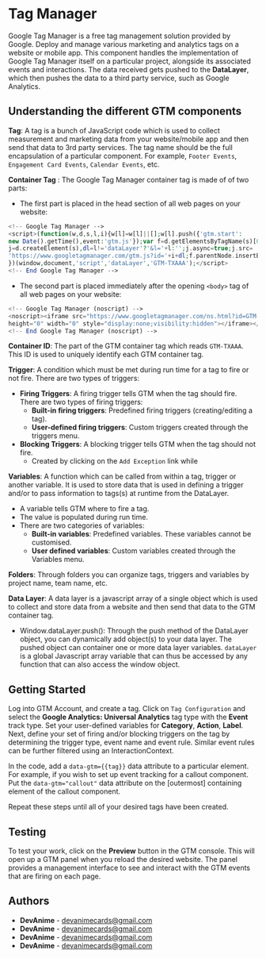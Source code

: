 # Tag Manager
Google Tag Manager is a free tag management solution provided by Google. Deploy and manage various marketing and analytics tags on a website or mobile app.
This component handles the implementation of Google Tag Manager itself on a particular project, alongside its associated events and interactions.
The data received gets pushed to the **DataLayer**, which then pushes the data to a third party service, such as Google Analytics.

## Understanding the different GTM components
**Tag**: A tag is a bunch of JavaScript code which is used to collect measurement and marketing data from your website/mobile app and then send that data to 3rd party services.
The tag name should be the full encapsulation of a particular component. For example, `Footer Events`, `Engagement Card Events`, `Calendar Events`, etc.

**Container Tag** : The Google Tag Manager container tag is made of of two parts:
* The first part is placed in the head section of all web pages on your website:
```php
<!-- Google Tag Manager -->
<script>(function(w,d,s,l,i){w[l]=w[l]||[];w[l].push({'gtm.start':
new Date().getTime(),event:'gtm.js'});var f=d.getElementsByTagName(s)[0],
j=d.createElement(s),dl=l!='dataLayer'?'&l='+l:'';j.async=true;j.src=
'https://www.googletagmanager.com/gtm.js?id='+i+dl;f.parentNode.insertBefore(j,f);
})(window,document,'script','dataLayer','GTM-TXAAA');</script>
<!-- End Google Tag Manager -->
```
* The second part is placed immediately after the opening `<body>` tag of all web pages on your website:
```php
<!-- Google Tag Manager (noscript) -->
<noscript><iframe src="https://www.googletagmanager.com/ns.html?id=GTM-TXAAA"
height="0" width="0" style="display:none;visibility:hidden"></iframe></noscript>
<!-- End Google Tag Manager (noscript) -->
```

**Container ID**: The part of the GTM container tag which reads `GTM-TXAAA`. This ID is used to uniquely identify each GTM container tag.

**Trigger**: A condition which must be met during run time for a tag to fire or not fire. There are two types of triggers:
* **Firing Triggers**: A firing trigger tells GTM when the tag should fire. There are two types of firing triggers:
    * **Built-in firing triggers**: Predefined firing triggers (creating/editing a tag).
    * **User-defined firing triggers**: Custom triggers created through the triggers menu.
* **Blocking Triggers**: A blocking trigger tells GTM when the tag should not fire.
    * Created by clicking on the `Add Exception` link while

**Variables**: A function which can be called from within a tag, trigger or another variable. It is used to store data that is used in defining a trigger and/or to pass information to tags(s) at runtime from the DataLayer.
* A variable tells GTM where to fire a tag.
* The value is populated during run time.
* There are two categories of variables:
    * **Built-in variables**: Predefined variables. These variables cannot be customised.
    * **User defined variables**: Custom variables created through the Variables menu.

**Folders**: Through folders you can organize tags, triggers and variables by project name, team name, etc.

**Data Layer**: A data layer is a javascript array of a single object which is used to collect and store data from a website and then send that data to the GTM container tag.
* Window.dataLayer.push(): Through the push method of the DataLayer object, you can dynamically add object(s) to your data layer. The pushed object can container one or more data layer variables.
`dataLayer` is a global Javascript array variable that can thus be accessed by any function that can also access the window object.

## Getting Started
Log into GTM Account, and create a tag. Click on `Tag Configuration` and select the **Google Analytics: Universal Analytics** tag type with the **Event** track type. Set your user-defined variables for **Category**, **Action**, **Label**.
Next, define your set of firing and/or blocking triggers on the tag by determining the trigger type, event name and event rule. Similar event rules can be further filtered using an InteractionContext.

In the code, add a `data-gtm={{tag}}` data attribute to a particular element. For example, if you wish to set up event tracking for a callout component. Put the `data-gtm="callout"` data attribute on the [outermost] containing element of the callout component. 

Repeat these steps until all of your desired tags have been created.

## Testing
To test your work, click on the **Preview** button in the GTM console. This will open up a GTM panel when you reload the desired website. The panel provides a management interface to see and interact with the GTM events that are firing on each page. 

## Authors
* **DevAnime** - [devanimecards@gmail.com](devanimecards@gmail.com)
* **DevAnime** - [devanimecards@gmail.com](devanimecards@gmail.com)
* **DevAnime** - [devanimecards@gmail.com](devanimecards@gmail.com)
* **DevAnime** - [devanimecards@gmail.com](devanimecards@gmail.com)

